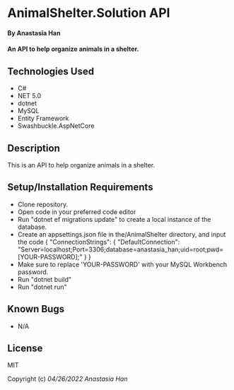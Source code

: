 # AnimalShelter.Solution API

#### By **Anastasia Han**

#### An API to help organize animals in a shelter.

## Technologies Used

- C#
- NET 5.0
- dotnet
- MySQL
- Entity Framework
- Swashbuckle.AspNetCore

## Description

This is an API to help organize animals in a shelter.

## Setup/Installation Requirements

- Clone repository.
- Open code in your preferred code editor
- Run "dotnet ef migrations update" to create a local instance of the database.
- Create an appsettings.json file in the/AnimalShelter directory, and input the code { "ConnectionStrings": { "DefaultConnection": "Server=localhost;Port=3306;database=anastasia_han;uid=root;pwd=[YOUR-PASSWORD];" } }
- Make sure to replace 'YOUR-PASSWORD' with your MySQL Workbench password.
- Run "dotnet build"
- Run "dotnet run"

## Known Bugs

- N/A

## License
MIT

Copyright (c) _04/26/2022_ _Anastasia Han_